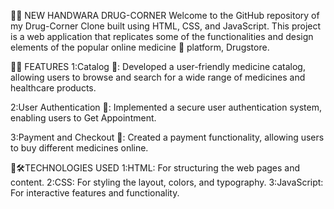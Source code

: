 🔗💊 NEW HANDWARA DRUG-CORNER 
Welcome to the GitHub repository of my Drug-Corner Clone built using HTML, CSS, and JavaScript. This project is a web application that replicates some of the functionalities and design elements of the popular online medicine 💊 platform, Drugstore.





🔗🚀 FEATURES
1:Catalog 💊: Developed a user-friendly medicine catalog, allowing users to browse and search for a wide range of medicines and healthcare products.

2:User Authentication 🔐: Implemented a secure user authentication system, enabling users to Get Appointment.

3:Payment and Checkout 🛒: Created a payment functionality, allowing users to buy different medicines online.





🔗🛠️TECHNOLOGIES USED
1:HTML: For structuring the web pages and content.
2:CSS: For styling the layout, colors, and typography.
3:JavaScript: For interactive features and functionality.

